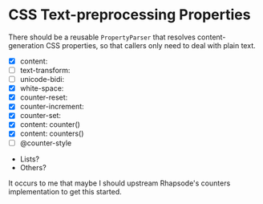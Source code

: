 # CSS Text-preprocessing Properties
There should be a reusable `PropertyParser` that resolves content-generation CSS
properties, so that callers only need to deal with plain text.

* [x]  content:
* [ ]  text-transform:
* [ ]  unicode-bidi:
* [x]  white-space:
* [x]  counter-reset:
* [x]  counter-increment:
* [x]  counter-set:
* [x]  content: counter()
* [x]  content: counters()
* [ ]  @counter-style
* Lists?
* Others?

It occurs to me that maybe I should upstream Rhapsode's counters implementation
to get this started.
